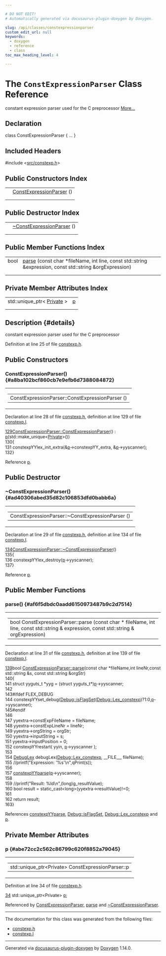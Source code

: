 ```yaml
---

# DO NOT EDIT!
# Automatically generated via docusaurus-plugin-doxygen by Doxygen.

slug: /api/classes/constexpressionparser
custom_edit_url: null
keywords:
  - doxygen
  - reference
  - class
toc_max_heading_level: 4

---
```


<div class="doxyPage">

# The `ConstExpressionParser` Class Reference

<p>constant expression parser used for the C preprocessor <a href="#details">More...</a></p>

## Declaration

<div class="doxyDeclaration">
class ConstExpressionParser { ... }
</div>

## Included Headers

<div class="doxyIncludesList">#include &lt;<a href="/web-doxygen/docs/api/files/src/constexp-h">src/constexp.h</a>&gt;
</div>

## Public Constructors Index

<table class="doxyMembersIndex">

<tr class="doxyMemberIndexItem">
<td class="doxyMemberIndexItemType" align="left" valign="top"></td>
<td class="doxyMemberIndexItemName" align="left" valign="top"><a href="#a8ba102bcf860cb7e9efb6d7388084872">ConstExpressionParser</a> ()</td>
</tr>
<tr class="doxyMemberIndexDescription">
<td class="doxyMemberIndexDescriptionLeft"></td>
<td class="doxyMemberIndexDescriptionRight">
</td>
</tr>
<tr class="doxyMemberIndexSeparator">
<td class="doxyMemberIndexSeparator" colspan="2"></td>
</tr>

</table>

## Public Destructor Index

<table class="doxyMembersIndex">

<tr class="doxyMemberIndexItem">
<td class="doxyMemberIndexItemType" align="left" valign="top"></td>
<td class="doxyMemberIndexItemName" align="left" valign="top"><a href="#ad40306abed35d82c106853dfd0babb6a">~ConstExpressionParser</a> ()</td>
</tr>
<tr class="doxyMemberIndexDescription">
<td class="doxyMemberIndexDescriptionLeft"></td>
<td class="doxyMemberIndexDescriptionRight">
</td>
</tr>
<tr class="doxyMemberIndexSeparator">
<td class="doxyMemberIndexSeparator" colspan="2"></td>
</tr>

</table>

## Public Member Functions Index

<table class="doxyMembersIndex">

<tr class="doxyMemberIndexItem">
<td class="doxyMemberIndexItemType" align="left" valign="top">bool</td>
<td class="doxyMemberIndexItemName" align="left" valign="top"><a href="#af6f5dbdc0aadd6150973487b9c2d7514">parse</a> (const char *fileName, int line, const std::string &amp;expression, const std::string &amp;orgExpression)</td>
</tr>
<tr class="doxyMemberIndexDescription">
<td class="doxyMemberIndexDescriptionLeft"></td>
<td class="doxyMemberIndexDescriptionRight">
</td>
</tr>
<tr class="doxyMemberIndexSeparator">
<td class="doxyMemberIndexSeparator" colspan="2"></td>
</tr>

</table>

## Private Member Attributes Index

<table class="doxyMembersIndex">

<tr class="doxyMemberIndexItem">
<td class="doxyMemberIndexItemType" align="left" valign="top">std::unique_ptr&lt; <a href="/web-doxygen/docs/api/structs/constexpressionparser/private">Private</a> &gt;</td>
<td class="doxyMemberIndexItemName" align="left" valign="top"><a href="#abe72cc2c562c86799c620f8852a79045">p</a></td>
</tr>
<tr class="doxyMemberIndexDescription">
<td class="doxyMemberIndexDescriptionLeft"></td>
<td class="doxyMemberIndexDescriptionRight">
</td>
</tr>
<tr class="doxyMemberIndexSeparator">
<td class="doxyMemberIndexSeparator" colspan="2"></td>
</tr>

</table>

## Description {#details}

<p>constant expression parser used for the C preprocessor</p>

<p>Definition at line 25 of file <a href="/web-doxygen/docs/api/files/src/constexp-h">constexp.h</a>.</p>


<div class="doxySectionDef">

## Public Constructors

### ConstExpressionParser() {#a8ba102bcf860cb7e9efb6d7388084872}

<div class="doxyMemberItem">
<div class="doxyMemberProto">
<table class="doxyMemberLabels">
<tr class="doxyMemberLabels">
<td class="doxyMemberLabelsLeft">
<table class="doxyMemberName">
<tr>
<td class="doxyMemberName">ConstExpressionParser::ConstExpressionParser ()</td>
</tr>
</table>
</td>
</tr>
</table>
</div>
<div class="doxyMemberDoc">



<p>Declaration at line 28 of file <a href="/web-doxygen/docs/api/files/src/constexp-h">constexp.h</a>, definition at line 129 of file <a href="/web-doxygen/docs/api/files/src/constexp-l">constexp.l</a>.</p>


<div class="doxyProgramListing">

<div class="doxyCodeLine"><span class="doxyLineNumber"><a href="#a8ba102bcf860cb7e9efb6d7388084872">129</a></span><span class="doxyLineContent"><span class="doxyHighlight"><a href="#a8ba102bcf860cb7e9efb6d7388084872">ConstExpressionParser::ConstExpressionParser</a>() : <a href="#abe72cc2c562c86799c620f8852a79045">p</a>(std::make_unique&lt;<a href="/web-doxygen/docs/api/structs/constexpressionparser/private">Private</a>&gt;())</span></span></div>
<div class="doxyCodeLine"><span class="doxyLineNumber">130</span><span class="doxyLineContent"><span class="doxyHighlight">{</span></span></div>
<div class="doxyCodeLine"><span class="doxyLineNumber">131</span><span class="doxyLineContent"><span class="doxyHighlight">  constexpYYlex_init_extra(&amp;<a href="#abe72cc2c562c86799c620f8852a79045">p</a>-&gt;constexpYY_extra, &amp;<a href="#abe72cc2c562c86799c620f8852a79045">p</a>-&gt;yyscanner);</span></span></div>
<div class="doxyCodeLine"><span class="doxyLineNumber">132</span><span class="doxyLineContent"><span class="doxyHighlight">}</span></span></div>

</div>


<p>Reference <a href="#abe72cc2c562c86799c620f8852a79045">p</a>.</p>

</div>
</div>

</div>

<div class="doxySectionDef">

## Public Destructor

### \~ConstExpressionParser() {#ad40306abed35d82c106853dfd0babb6a}

<div class="doxyMemberItem">
<div class="doxyMemberProto">
<table class="doxyMemberLabels">
<tr class="doxyMemberLabels">
<td class="doxyMemberLabelsLeft">
<table class="doxyMemberName">
<tr>
<td class="doxyMemberName">ConstExpressionParser::~ConstExpressionParser ()</td>
</tr>
</table>
</td>
</tr>
</table>
</div>
<div class="doxyMemberDoc">



<p>Declaration at line 29 of file <a href="/web-doxygen/docs/api/files/src/constexp-h">constexp.h</a>, definition at line 134 of file <a href="/web-doxygen/docs/api/files/src/constexp-l">constexp.l</a>.</p>


<div class="doxyProgramListing">

<div class="doxyCodeLine"><span class="doxyLineNumber"><a href="#ad40306abed35d82c106853dfd0babb6a">134</a></span><span class="doxyLineContent"><span class="doxyHighlight"><a href="#ad40306abed35d82c106853dfd0babb6a">ConstExpressionParser::~ConstExpressionParser</a>()</span></span></div>
<div class="doxyCodeLine"><span class="doxyLineNumber">135</span><span class="doxyLineContent"><span class="doxyHighlight">{</span></span></div>
<div class="doxyCodeLine"><span class="doxyLineNumber">136</span><span class="doxyLineContent"><span class="doxyHighlight">  constexpYYlex_destroy(<a href="#abe72cc2c562c86799c620f8852a79045">p</a>-&gt;yyscanner);</span></span></div>
<div class="doxyCodeLine"><span class="doxyLineNumber">137</span><span class="doxyLineContent"><span class="doxyHighlight">}</span></span></div>

</div>


<p>Reference <a href="#abe72cc2c562c86799c620f8852a79045">p</a>.</p>

</div>
</div>

</div>

<div class="doxySectionDef">

## Public Member Functions

### parse() {#af6f5dbdc0aadd6150973487b9c2d7514}

<div class="doxyMemberItem">
<div class="doxyMemberProto">
<table class="doxyMemberLabels">
<tr class="doxyMemberLabels">
<td class="doxyMemberLabelsLeft">
<table class="doxyMemberName">
<tr>
<td class="doxyMemberName">bool ConstExpressionParser::parse (const char * fileName, int line, const std::string &amp; expression, const std::string &amp; orgExpression)</td>
</tr>
</table>
</td>
</tr>
</table>
</div>
<div class="doxyMemberDoc">



<p>Declaration at line 31 of file <a href="/web-doxygen/docs/api/files/src/constexp-h">constexp.h</a>, definition at line 139 of file <a href="/web-doxygen/docs/api/files/src/constexp-l">constexp.l</a>.</p>


<div class="doxyProgramListing">

<div class="doxyCodeLine"><span class="doxyLineNumber"><a href="#af6f5dbdc0aadd6150973487b9c2d7514">139</a></span><span class="doxyLineContent"><span class="doxyHighlightKeywordType">bool</span><span class="doxyHighlight"> <a href="#af6f5dbdc0aadd6150973487b9c2d7514">ConstExpressionParser::parse</a>(</span><span class="doxyHighlightKeyword">const</span><span class="doxyHighlight"> </span><span class="doxyHighlightKeywordType">char</span><span class="doxyHighlight"> *fileName,</span><span class="doxyHighlightKeywordType">int</span><span class="doxyHighlight"> lineNr,</span><span class="doxyHighlightKeyword">const</span><span class="doxyHighlight"> std::string &amp;s, </span><span class="doxyHighlightKeyword">const</span><span class="doxyHighlight"> std::string &amp;orgStr)</span></span></div>
<div class="doxyCodeLine"><span class="doxyLineNumber">140</span><span class="doxyLineContent"><span class="doxyHighlight">{</span></span></div>
<div class="doxyCodeLine"><span class="doxyLineNumber">141</span><span class="doxyLineContent"><span class="doxyHighlight">  </span><span class="doxyHighlightKeyword">struct </span><span class="doxyHighlight">yyguts_t *yyg = (</span><span class="doxyHighlightKeyword">struct </span><span class="doxyHighlight">yyguts_t*)<a href="#abe72cc2c562c86799c620f8852a79045">p</a>-&gt;yyscanner;</span></span></div>
<div class="doxyCodeLine"><span class="doxyLineNumber">142</span></div>
<div class="doxyCodeLine"><span class="doxyLineNumber">143</span><span class="doxyLineContent"><span class="doxyHighlightPreprocessor">#ifdef FLEX_DEBUG</span></span></div>
<div class="doxyCodeLine"><span class="doxyLineNumber">144</span><span class="doxyLineContent"><span class="doxyHighlight">  constexpYYset_debug(<a href="/web-doxygen/docs/api/classes/debug/#a96e9401783e852c91f341b3f98198061">Debug::isFlagSet</a>(<a href="/web-doxygen/docs/api/classes/debug/#a1c3f4696cf44a23f41e034323c426f7dabb929f64e4a2c8c41e79fa5bc4d763f3">Debug::Lex_constexp</a>)?1:0,<a href="#abe72cc2c562c86799c620f8852a79045">p</a>-&gt;yyscanner);</span></span></div>
<div class="doxyCodeLine"><span class="doxyLineNumber">145</span><span class="doxyLineContent"><span class="doxyHighlightPreprocessor">#endif</span></span></div>
<div class="doxyCodeLine"><span class="doxyLineNumber">146</span></div>
<div class="doxyCodeLine"><span class="doxyLineNumber">147</span><span class="doxyLineContent"><span class="doxyHighlight">  yyextra-&gt;constExpFileName = fileName;</span></span></div>
<div class="doxyCodeLine"><span class="doxyLineNumber">148</span><span class="doxyLineContent"><span class="doxyHighlight">  yyextra-&gt;constExpLineNr = lineNr;</span></span></div>
<div class="doxyCodeLine"><span class="doxyLineNumber">149</span><span class="doxyLineContent"><span class="doxyHighlight">  yyextra-&gt;orgString = orgStr;</span></span></div>
<div class="doxyCodeLine"><span class="doxyLineNumber">150</span><span class="doxyLineContent"><span class="doxyHighlight">  yyextra-&gt;inputString = s;</span></span></div>
<div class="doxyCodeLine"><span class="doxyLineNumber">151</span><span class="doxyLineContent"><span class="doxyHighlight">  yyextra-&gt;inputPosition = 0;</span></span></div>
<div class="doxyCodeLine"><span class="doxyLineNumber">152</span><span class="doxyLineContent"><span class="doxyHighlight">  constexpYYrestart( yyin, <a href="#abe72cc2c562c86799c620f8852a79045">p</a>-&gt;yyscanner );</span></span></div>
<div class="doxyCodeLine"><span class="doxyLineNumber">153</span></div>
<div class="doxyCodeLine"><span class="doxyLineNumber">154</span><span class="doxyLineContent"><span class="doxyHighlight">  <a href="/web-doxygen/docs/api/classes/debuglex">DebugLex</a> debugLex(<a href="/web-doxygen/docs/api/classes/debug/#a1c3f4696cf44a23f41e034323c426f7dabb929f64e4a2c8c41e79fa5bc4d763f3">Debug::Lex_constexp</a>, __FILE__, fileName);</span></span></div>
<div class="doxyCodeLine"><span class="doxyLineNumber">155</span><span class="doxyLineContent"><span class="doxyHighlight">  </span><span class="doxyHighlightComment">//printf("Expression: '%s'\n",qPrint(s));</span></span></div>
<div class="doxyCodeLine"><span class="doxyLineNumber">156</span></div>
<div class="doxyCodeLine"><span class="doxyLineNumber">157</span><span class="doxyLineContent"><span class="doxyHighlight">  <a href="/web-doxygen/docs/api/files/src/constexp-p-h/#a84d0b91d2043b65d26cf1fb530541965">constexpYYparse</a>(<a href="#abe72cc2c562c86799c620f8852a79045">p</a>-&gt;yyscanner);</span></span></div>
<div class="doxyCodeLine"><span class="doxyLineNumber">158</span></div>
<div class="doxyCodeLine"><span class="doxyLineNumber">159</span><span class="doxyLineContent"><span class="doxyHighlight">  </span><span class="doxyHighlightComment">//printf("Result: %ld\n",(long)g_resultValue);</span></span></div>
<div class="doxyCodeLine"><span class="doxyLineNumber">160</span><span class="doxyLineContent"><span class="doxyHighlight">  </span><span class="doxyHighlightKeywordType">bool</span><span class="doxyHighlight"> result = </span><span class="doxyHighlightKeyword">static_cast&lt;</span><span class="doxyHighlightKeywordType">long</span><span class="doxyHighlightKeyword">&gt;</span><span class="doxyHighlight">(yyextra-&gt;resultValue)!=0;</span></span></div>
<div class="doxyCodeLine"><span class="doxyLineNumber">161</span></div>
<div class="doxyCodeLine"><span class="doxyLineNumber">162</span><span class="doxyLineContent"><span class="doxyHighlight">  </span><span class="doxyHighlightKeywordFlow">return</span><span class="doxyHighlight"> result;</span></span></div>
<div class="doxyCodeLine"><span class="doxyLineNumber">163</span><span class="doxyLineContent"><span class="doxyHighlight">}</span></span></div>

</div>


<p>References <a href="/web-doxygen/docs/api/files/src/constexp-p-h/#a84d0b91d2043b65d26cf1fb530541965">constexpYYparse</a>, <a href="/web-doxygen/docs/api/classes/debug/#a96e9401783e852c91f341b3f98198061">Debug::isFlagSet</a>, <a href="/web-doxygen/docs/api/classes/debug/#a1c3f4696cf44a23f41e034323c426f7dabb929f64e4a2c8c41e79fa5bc4d763f3">Debug::Lex_constexp</a> and <a href="#abe72cc2c562c86799c620f8852a79045">p</a>.</p>

</div>
</div>

</div>

<div class="doxySectionDef">

## Private Member Attributes

### p {#abe72cc2c562c86799c620f8852a79045}

<div class="doxyMemberItem">
<div class="doxyMemberProto">
<table class="doxyMemberLabels">
<tr class="doxyMemberLabels">
<td class="doxyMemberLabelsLeft">
<table class="doxyMemberName">
<tr>
<td class="doxyMemberName">std::unique_ptr&lt;Private&gt; ConstExpressionParser::p</td>
</tr>
</table>
</td>
</tr>
</table>
</div>
<div class="doxyMemberDoc">



<p>Definition at line 34 of file <a href="/web-doxygen/docs/api/files/src/constexp-h">constexp.h</a>.</p>


<div class="doxyProgramListing">

<div class="doxyCodeLine"><span class="doxyLineNumber"><a href="#abe72cc2c562c86799c620f8852a79045">34</a></span><span class="doxyLineContent"><span class="doxyHighlight">    std::unique_ptr&lt;Private&gt; <a href="#abe72cc2c562c86799c620f8852a79045">p</a>;</span></span></div>

</div>


<p>Referenced by <a href="#a8ba102bcf860cb7e9efb6d7388084872">ConstExpressionParser</a>, <a href="#af6f5dbdc0aadd6150973487b9c2d7514">parse</a> and <a href="#ad40306abed35d82c106853dfd0babb6a">~ConstExpressionParser</a>.</p>

</div>
</div>

</div>

<hr/>

The documentation for this class was generated from the following files:

<ul>
<li><a href="/web-doxygen/docs/api/files/src/constexp-h">constexp.h</a></li>
<li><a href="/web-doxygen/docs/api/files/src/constexp-l">constexp.l</a></li>
</ul>

<hr/>

<p class="doxyGeneratedBy">Generated via <a href="https://github.com/xpack/docusaurus-plugin-doxygen">docusaurus-plugin-doxygen</a> by <a href="https://www.doxygen.nl">Doxygen</a> 1.14.0.</p>

</div>
